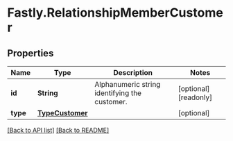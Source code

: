# Fastly.RelationshipMemberCustomer

## Properties

Name | Type | Description | Notes
------------ | ------------- | ------------- | -------------
**id** | **String** | Alphanumeric string identifying the customer. | [optional] [readonly] 
**type** | [**TypeCustomer**](TypeCustomer.md) |  | [optional] 



[[Back to API list]](../../README.md#endpoints) [[Back to README]](../../README.md)
